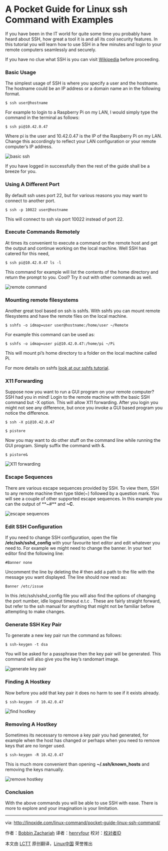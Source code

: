 A Pocket Guide for Linux ssh Command with Examples
================================================================================
If you have been in the IT world for quite some time you probably have heard about SSH, how great a tool it is and all its cool security features. In this tutorial you will learn how to use SSH in a few minutes and login to your remote computers seamlessly and securely.

If you have no clue what SSH is you can visit [Wikipedia][1] before proceeding.

### Basic Usage ###

The simplest usage of SSH is where you specify a user and the hostname. The hostname could be an IP address or a domain name an in the following format.

    $ ssh user@hostname

For example to login to a Raspberry Pi on my LAN, I would simply type the command in the terminal as follows:

    $ ssh pi@10.42.0.47

Where pi is the user and 10.42.0.47 is the IP of the Raspberry Pi on my LAN. Change this accordingly to reflect your LAN configuration or your remote computer’s IP address.

![basic ssh](http://linoxide.com/wp-content/uploads/2014/08/basic-ssh.png)

If you have logged in successfully then the rest of the guide shall be a breeze for you.

### Using A Different Port ###

By default ssh uses port 22, but for various reasons you may want to connect to another port.

    $ ssh -p 10022 user@hostname

This will connect to ssh via port 10022 instead of port 22.

### Execute Commands Remotely ###

At times its convenient to execute a command on the remote host and get the output and continue working on the local machine. Well SSH has catered for this need,

    $ ssh pi@10.42.0.47 ls -l

This command for example will list the contents of the home directory and return the prompt to you. Cool? Try it out with other commands as well.

![remote command](http://linoxide.com/wp-content/uploads/2014/08/remote-command.png)

### Mounting remote filesystems ###

Another great tool based on ssh is sshfs. With sshfs you can mount remote filesystems and have the remote files on the local machine.

    $ sshfs -o idmap=user user@hostname:/home/user ~/Remote

For example this command can be used as:

    $ sshfs -o idmap=user pi@10.42.0.47:/home/pi ~/Pi

This will mount pi’s home directory to a folder on the local machine called Pi.

For more details on sshfs [look at our sshfs tutorial][2].

### X11 Forwarding ###

Suppose now you want to run a GUI program on your remote computer? SSH had you in mind! Login to the remote machine with the basic SSH command but -X option. This will allow X11 forwarding. After you login you might not see any difference, but once you invoke a GUI based program you notice the difference.

    $ ssh -X pi@10.42.0.47

    $ pistore

Now you may want to do other stuff on the command line while running the GUI program. Simply suffix the command with &.

    $ pistore&

![X11 forwarding](http://linoxide.com/wp-content/uploads/2014/08/X11-forwarding.png)

### Escape Sequences ###

There are various escape sequences provided by SSH. To view them, SSH to any remote machine then type tilde(~) followed by a question mark. You will see a couple of other supported escape sequences. In this example you can the output of **~#** and **~C**.

![escape sequences](http://linoxide.com/wp-content/uploads/2014/08/escape-sequences.png)

### Edit SSH Configuration ###

If you need to change SSH configuration, open the file **/etc/ssh/sshd_config** with your favourite text editor and edit whatever you need to. For example we might need to change the banner. In your text editor find the following line:

    #Banner none

Uncomment the line by deleting the # then add a path to the file with the message you want displayed. The line should now read as:

    Banner /etc/issue

In this /etc/ssh/sshd_config file you will also find the options of changing the port number, idle logout timeout e.t.c . These are fairly straight forward, but refer to the ssh manual for anything that might not be familiar before attempting to make changes.

### Generate SSH Key Pair ###

To generate a new key pair run the command as follows:

    $ ssh-keygen -t dsa

You will be asked for a passphrase then the key pair will be generated. This command will also give you the key’s randomart image.

![generate key pair](http://linoxide.com/wp-content/uploads/2014/08/generate-key-pair.png)

### Finding A Hostkey ###

Now before you add that key pair it does no harm to see if it exists already.

    $ ssh-keygen -F 10.42.0.47

![find hostkey](http://linoxide.com/wp-content/uploads/2014/08/find-hostkey.png)

### Removing A Hostkey ###

Sometimes its necessary to remove a key pair you had generated, for example when the host has changed or perhaps when you need to remove keys that are no longer used.

    $ ssh-keygen -R 10.42.0.47

This is much more convenient than opening **~/.ssh/known_hosts**
and removing the keys manually.

![remove hostkey](http://linoxide.com/wp-content/uploads/2014/08/remove-hostkey.png)

### Conclusion ###

With the above commands you will be able to use SSH with ease. There is more to explore and your imagination is your limitation.


--------------------------------------------------------------------------------

via: http://linoxide.com/linux-command/pocket-guide-linux-ssh-command/

作者：[Bobbin Zachariah][a]
译者：[henryfour](https://github.com/henryfour)
校对：[校对者ID](https://github.com/校对者ID)

本文由 [LCTT](https://github.com/LCTT/TranslateProject) 原创翻译，[Linux中国](http://linux.cn/) 荣誉推出

[a]:http://linoxide.com/author/bobbin/
[1]:http://en.wikipedia.org/wiki/Secure_Shell
[2]:http://linoxide.com/how-tos/sshfs-mount-remote-directories/

